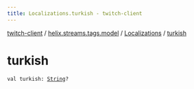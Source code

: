 ```yaml
---
title: Localizations.turkish - twitch-client
---
```


[twitch-client](../../index.html) / [helix.streams.tags.model](../index.html) / [Localizations](index.html) / [turkish](./turkish.html)

# turkish

`val turkish: `[`String`](https://kotlinlang.org/api/latest/jvm/stdlib/kotlin/-string/index.html)`?`